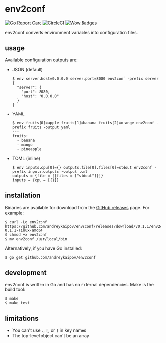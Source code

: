 # env2conf

[![Go Report Card](https://goreportcard.com/badge/github.com/andreykaipov/env2conf)](https://goreportcard.com/report/github.com/andreykaipov/env2conf)
[![CircleCI](https://img.shields.io/circleci/build/github/andreykaipov/env2conf/master.svg)](https://circleci.com/gh/andreykaipov/env2conf)
[![Wow Badges](https://img.shields.io/badge/wow-badges-blue.svg)](https://github.com/andreykaipov/env2conf)

env2conf converts environment variables into configuration files.

## usage

Available configuration outputs are:

- JSON (default)

  ```console
  $ env server.host=0.0.0.0 server.port=8080 env2conf -prefix server
  {
    "server": {
      "port": 8080,
      "host": "0.0.0.0"
    }
  }
  ```

- YAML
  ```console
  $ env fruits[0]=apple fruits[1]=banana fruits[2]=orange env2conf -prefix fruits -output yaml
  ---
  fruits:
    - banana
    - mango
    - pineapple
  ```

- TOML (inline)
  ```console
  $ env inputs.cpu[0]={} outputs.file[0].files[0]=stdout env2conf -prefix inputs,outputs -output toml
  outputs = {file = [{files = ["stdout"]}]}
  inputs = {cpu = [{}]}
  ```

## installation

Binaries are available for download from the [GitHub releases](https://github.com/andreykaipov/env2conf/releases) page.
For example:

```console
$ curl -Lo env2conf https://github.com/andreykaipov/env2conf/releases/download/v0.1.1/env2conf-0.1.1-linux-amd64
$ chmod +x env2conf
$ mv env2conf /usr/local/bin
```

Alternatively, if you have Go installed:

```console
$ go get github.com/andreykaipov/env2conf
```

## development

env2conf is written in Go and has no external dependencies. Make is the build tool:

```console
$ make
$ make test
```

## limitations

- You can't use `.`, `[`, or `]` in key names
- The top-level object can't be an array
